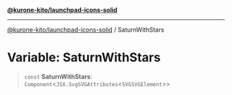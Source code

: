 [**@kurone-kito/launchpad-icons-solid**](../README.md)

***

[@kurone-kito/launchpad-icons-solid](../globals.md) / SaturnWithStars

# Variable: SaturnWithStars

> `const` **SaturnWithStars**: `Component`\<`JSX.SvgSVGAttributes`\<`SVGSVGElement`\>\>
